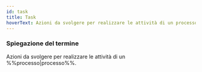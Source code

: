 ```yaml
---
id: task
title: Task
hoverText: Azioni da svolgere per realizzare le attività di un processo.
---
```


### Spiegazione del termine

Azioni da svolgere per realizzare le attività di un %%processo|processo%%.
